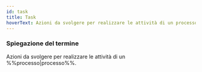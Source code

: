 ```yaml
---
id: task
title: Task
hoverText: Azioni da svolgere per realizzare le attività di un processo.
---
```


### Spiegazione del termine

Azioni da svolgere per realizzare le attività di un %%processo|processo%%.
